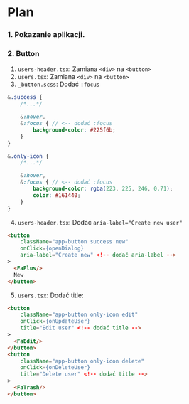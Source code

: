 # Plan

### 1. Pokazanie aplikacji.
### 2. Button
1. `users-header.tsx`: Zamiana `<div>` na `<button>`
2. `users.tsx`: Zamiana `<div>` na `<button>`
3. `_button.scss`: Dodać `:focus`
```scss
&.success {
    /*...*/

    &:hover,
    &:focus { // <-- dodać :focus
        background-color: #225f6b;
    }
}  

&.only-icon {
    /*...*/

    &:hover,
    &:focus { // <-- dodać :focus
        background-color: rgba(223, 225, 246, 0.71);
        color: #161440;
    }
}
```
    
4. `users-header.tsx`: Dodać `aria-label="Create new user"`
```html
<button
    className="app-button success new"
    onClick={openDialog}
    aria-label="Create new" <!-- dodać aria-label -->
>
  <FaPlus/>
  New
</button>
```
5. `users.tsx`: Dodać title:
```html
<button
    className="app-button only-icon edit"
    onClick={onUpdateUser}
    title="Edit user" <!-- dodać title -->
>
  <FaEdit/>
</button>
<button
    className="app-button only-icon delete"
    onClick={onDeleteUser}
    title="Delete user" <!-- dodać title -->
>
  <FaTrash/>
</button>
```
